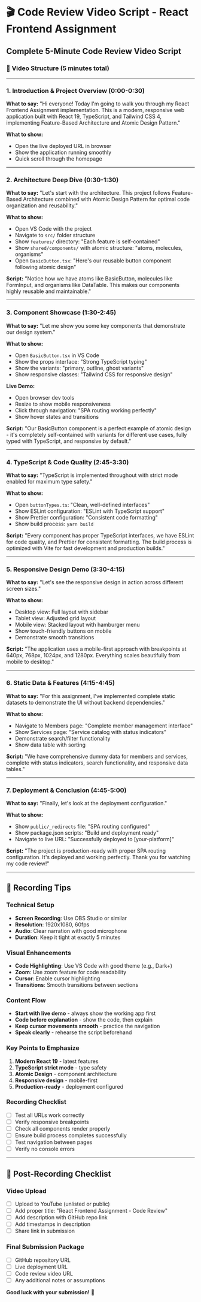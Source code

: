 # 🎬 Code Review Video Script - React Frontend Assignment

## Complete 5-Minute Code Review Video Script

### 🎯 **Video Structure (5 minutes total)**

---

### **1. Introduction & Project Overview** (0:00-0:30)
**What to say:**
"Hi everyone! Today I'm going to walk you through my React Frontend Assignment implementation. This is a modern, responsive web application built with React 19, TypeScript, and Tailwind CSS 4, implementing Feature-Based Architecture and Atomic Design Pattern."

**What to show:**
- Open the live deployed URL in browser
- Show the application running smoothly
- Quick scroll through the homepage

---

### **2. Architecture Deep Dive** (0:30-1:30)
**What to say:**
"Let's start with the architecture. This project follows Feature-Based Architecture combined with Atomic Design Pattern for optimal code organization and reusability."

**What to show:**
- Open VS Code with the project
- Navigate to `src/` folder structure
- Show `features/` directory: "Each feature is self-contained"
- Show `shared/components/` with atomic structure: "atoms, molecules, organisms"
- Open `BasicButton.tsx`: "Here's our reusable button component following atomic design"

**Script:**
"Notice how we have atoms like BasicButton, molecules like FormInput, and organisms like DataTable. This makes our components highly reusable and maintainable."

---

### **3. Component Showcase** (1:30-2:45)
**What to say:**
"Let me show you some key components that demonstrate our design system."

**What to show:**
- Open `BasicButton.tsx` in VS Code
- Show the props interface: "Strong TypeScript typing"
- Show the variants: "primary, outline, ghost variants"
- Show responsive classes: "Tailwind CSS for responsive design"

**Live Demo:**
- Open browser dev tools
- Resize to show mobile responsiveness
- Click through navigation: "SPA routing working perfectly"
- Show hover states and transitions

**Script:**
"Our BasicButton component is a perfect example of atomic design - it's completely self-contained with variants for different use cases, fully typed with TypeScript, and responsive by default."

---

### **4. TypeScript & Code Quality** (2:45-3:30)
**What to say:**
"TypeScript is implemented throughout with strict mode enabled for maximum type safety."

**What to show:**
- Open `buttonTypes.ts`: "Clean, well-defined interfaces"
- Show ESLint configuration: "ESLint with TypeScript support"
- Show Prettier configuration: "Consistent code formatting"
- Show build process: `yarn build`

**Script:**
"Every component has proper TypeScript interfaces, we have ESLint for code quality, and Prettier for consistent formatting. The build process is optimized with Vite for fast development and production builds."

---

### **5. Responsive Design Demo** (3:30-4:15)
**What to say:**
"Let's see the responsive design in action across different screen sizes."

**What to show:**
- Desktop view: Full layout with sidebar
- Tablet view: Adjusted grid layout
- Mobile view: Stacked layout with hamburger menu
- Show touch-friendly buttons on mobile
- Demonstrate smooth transitions

**Script:**
"The application uses a mobile-first approach with breakpoints at 640px, 768px, 1024px, and 1280px. Everything scales beautifully from mobile to desktop."

---

### **6. Static Data & Features** (4:15-4:45)
**What to say:**
"For this assignment, I've implemented complete static datasets to demonstrate the UI without backend dependencies."

**What to show:**
- Navigate to Members page: "Complete member management interface"
- Show Services page: "Service catalog with status indicators"
- Demonstrate search/filter functionality
- Show data table with sorting

**Script:**
"We have comprehensive dummy data for members and services, complete with status indicators, search functionality, and responsive data tables."

---

### **7. Deployment & Conclusion** (4:45-5:00)
**What to say:**
"Finally, let's look at the deployment configuration."

**What to show:**
- Show `public/_redirects` file: "SPA routing configured"
- Show package.json scripts: "Build and deployment ready"
- Navigate to live URL: "Successfully deployed to [your-platform]"

**Script:**
"The project is production-ready with proper SPA routing configuration. It's deployed and working perfectly. Thank you for watching my code review!"

---

## 🎥 **Recording Tips**

### **Technical Setup**
- **Screen Recording**: Use OBS Studio or similar
- **Resolution**: 1920x1080, 60fps
- **Audio**: Clear narration with good microphone
- **Duration**: Keep it tight at exactly 5 minutes

### **Visual Enhancements**
- **Code Highlighting**: Use VS Code with good theme (e.g., Dark+)
- **Zoom**: Use zoom feature for code readability
- **Cursor**: Enable cursor highlighting
- **Transitions**: Smooth transitions between sections

### **Content Flow**
- **Start with live demo** - always show the working app first
- **Code before explanation** - show the code, then explain
- **Keep cursor movements smooth** - practice the navigation
- **Speak clearly** - rehearse the script beforehand

### **Key Points to Emphasize**
1. **Modern React 19** - latest features
2. **TypeScript strict mode** - type safety
3. **Atomic Design** - component architecture
4. **Responsive design** - mobile-first
5. **Production-ready** - deployment configured

### **Recording Checklist**
- [ ] Test all URLs work correctly
- [ ] Verify responsive breakpoints
- [ ] Check all components render properly
- [ ] Ensure build process completes successfully
- [ ] Test navigation between pages
- [ ] Verify no console errors

---

## 📝 **Post-Recording Checklist**

### **Video Upload**
- [ ] Upload to YouTube (unlisted or public)
- [ ] Add proper title: "React Frontend Assignment - Code Review"
- [ ] Add description with GitHub repo link
- [ ] Add timestamps in description
- [ ] Share link in submission

### **Final Submission Package**
- [ ] GitHub repository URL
- [ ] Live deployment URL
- [ ] Code review video URL
- [ ] Any additional notes or assumptions

**Good luck with your submission!** 🚀
